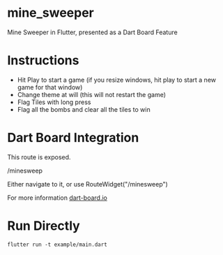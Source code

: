 # mine_sweeper

Mine Sweeper in Flutter, presented as a Dart Board Feature

# Instructions

- Hit Play to start a game (if you resize windows, hit play to start a new game for that window)
- Change theme at will (this will not restart the game)
- Flag Tiles with long press
- Flag all the bombs and clear all the tiles to win

# Dart Board Integration

This route is exposed.

/minesweep

Either navigate to it, or use RouteWidget("/minesweep")

For more information  [dart-board.io](https://dart-board.io)

# Run Directly

`flutter run -t example/main.dart`
